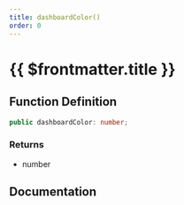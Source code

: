 ```yaml
---
title: dashboardColor()
order: 0
---
```


# {{ $frontmatter.title }}

<!--@include: ./dashboardColor_partial_header.md-->

## Function Definition

```ts
public dashboardColor: number;
```

### Returns

* number

## Documentation

<!--@include: ./dashboardColor_partial_footer.md-->
